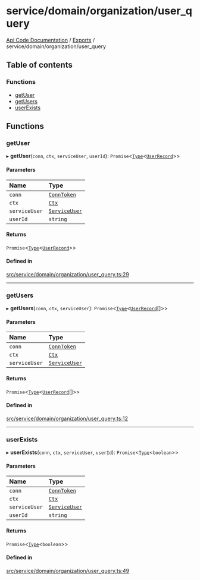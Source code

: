 # service/domain/organization/user\_query
 
[Api Code Documentation](../README.md) / [Exports](../modules.md) / service/domain/organization/user\_query

## Table of contents

### Functions

- [getUser](service_domain_organization_user_query.md#getuser)
- [getUsers](service_domain_organization_user_query.md#getusers)
- [userExists](service_domain_organization_user_query.md#userexists)

## Functions

### getUser

▸ **getUser**(`conn`, `ctx`, `serviceUser`, `userId`): `Promise`\<[`Type`](result.md#type)\<[`UserRecord`](../interfaces/service_domain_organization_user_record.UserRecord.md)\>\>

#### Parameters

| Name | Type |
| :------ | :------ |
| `conn` | [`ConnToken`](service_conn.md#conntoken) |
| `ctx` | [`Ctx`](../interfaces/lib_ctx.Ctx.md) |
| `serviceUser` | [`ServiceUser`](../interfaces/service_domain_organization_service_user.ServiceUser.md) |
| `userId` | `string` |

#### Returns

`Promise`\<[`Type`](result.md#type)\<[`UserRecord`](../interfaces/service_domain_organization_user_record.UserRecord.md)\>\>

#### Defined in

[src/service/domain/organization/user_query.ts:29](https://github.com/openkfw/TruBudget/blob/422cbec/api/src/service/domain/organization/user_query.ts#L29)

___

### getUsers

▸ **getUsers**(`conn`, `ctx`, `serviceUser`): `Promise`\<[`Type`](result.md#type)\<[`UserRecord`](../interfaces/service_domain_organization_user_record.UserRecord.md)[]\>\>

#### Parameters

| Name | Type |
| :------ | :------ |
| `conn` | [`ConnToken`](service_conn.md#conntoken) |
| `ctx` | [`Ctx`](../interfaces/lib_ctx.Ctx.md) |
| `serviceUser` | [`ServiceUser`](../interfaces/service_domain_organization_service_user.ServiceUser.md) |

#### Returns

`Promise`\<[`Type`](result.md#type)\<[`UserRecord`](../interfaces/service_domain_organization_user_record.UserRecord.md)[]\>\>

#### Defined in

[src/service/domain/organization/user_query.ts:12](https://github.com/openkfw/TruBudget/blob/422cbec/api/src/service/domain/organization/user_query.ts#L12)

___

### userExists

▸ **userExists**(`conn`, `ctx`, `serviceUser`, `userId`): `Promise`\<[`Type`](result.md#type)\<`boolean`\>\>

#### Parameters

| Name | Type |
| :------ | :------ |
| `conn` | [`ConnToken`](service_conn.md#conntoken) |
| `ctx` | [`Ctx`](../interfaces/lib_ctx.Ctx.md) |
| `serviceUser` | [`ServiceUser`](../interfaces/service_domain_organization_service_user.ServiceUser.md) |
| `userId` | `string` |

#### Returns

`Promise`\<[`Type`](result.md#type)\<`boolean`\>\>

#### Defined in

[src/service/domain/organization/user_query.ts:49](https://github.com/openkfw/TruBudget/blob/422cbec/api/src/service/domain/organization/user_query.ts#L49)
